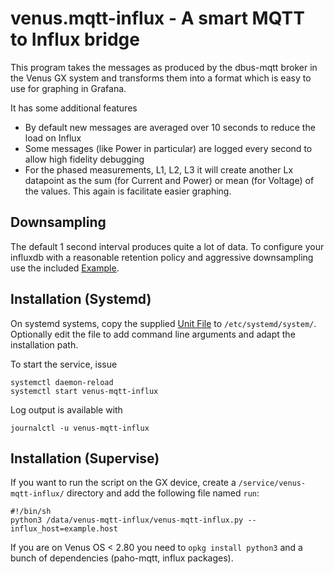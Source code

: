 # venus.mqtt-influx - A smart MQTT to Influx bridge

This program takes the messages as produced by the dbus-mqtt broker
in the Venus GX system and transforms them into a format which is
easy to use for graphing in Grafana.

It has some additional features

- By default new messages are averaged over 10 seconds to reduce
  the load on Influx
- Some messages (like Power in particular) are logged every second
  to allow high fidelity debugging
- For the phased measurements, L1, L2, L3 it will create another Lx
  datapoint as the sum (for Current and Power) or mean (for Voltage)
  of the values. This again is facilitate easier graphing.


## Downsampling

The default 1 second interval produces quite a lot of data. To
configure your influxdb with a reasonable retention policy and
aggressive downsampling use the included [Example](./influx_example.sql).

## Installation (Systemd)

On systemd systems, copy the supplied [Unit File](./venus-mqtt-influx.service.example)
to `/etc/systemd/system/`. Optionally edit the file to add command line
arguments and adapt the installation path.

To start the service, issue
```
systemctl daemon-reload
systemctl start venus-mqtt-influx 
```

Log output is available with
```
journalctl -u venus-mqtt-influx
```

## Installation (Supervise)

If you want to run the script on the GX device, create a 
`/service/venus-mqtt-influx/` directory and add the following file
named `run`:
```
#!/bin/sh
python3 /data/venus-mqtt-influx/venus-mqtt-influx.py --influx_host=example.host
```

If you are on Venus OS < 2.80 you need to `opkg install python3` and a bunch
of dependencies (paho-mqtt, influx packages).

